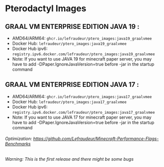 # Pterodactyl Images
## GRAAL VM ENTERPRISE EDITION JAVA 19 :
- AMD64/ARM64: ```ghcr.io/lefraudeur/ptero_images:java19_graalvmee```
- Docker Hub: `lefraudeur/ptero_images:java19_graalvmee`
- Docker Hub ipv6: `registry.ipv6.docker.com/lefraudeur/ptero_images:java19_graalvmee`
- Note: If you want to use JAVA 19 for minecraft paper server, you may have to add -DPaper.IgnoreJavaVersion=true before -jar in the startup command

## GRAAL VM ENTERPRISE EDITION JAVA 17 :
- AMD64/ARM64: `ghcr.io/lefraudeur/ptero_images:java17_graalvmee`
- Docker Hub: `lefraudeur/ptero_images:java17_graalvmee`
- Docker Hub ipv6: `registry.ipv6.docker.com/lefraudeur/ptero_images:java17_graalvmee`
- Note: If you want to use JAVA 17 for minecraft paper server, you may have to add -DPaper.IgnoreJavaVersion=true before -jar in the startup command
###### Optimization: https://github.com/Lefraudeur/Minecraft-Performance-Flags-Benchmarks
###### Warning: This is the first release and there might be some bugs
